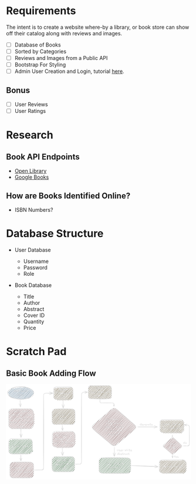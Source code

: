 # Requirements

The intent is to create a website where-by a library, or book store can show off their catalog along with reviews and images. 

- [ ] Database of Books
- [ ] Sorted by Categories
- [ ] Reviews and Images from a Public API
- [ ] Bootstrap For Styling
- [ ] Admin User Creation and Login, tutorial [here](https://www.youtube.com/watch?v=Nlg0JrUt0qg).
## Bonus

- [ ] User Reviews
- [ ] User Ratings
# Research

## Book API Endpoints

- [Open Library](https://openlibrary.org/developers/api)
- [Google Books](https://developers.google.com/books)
## How are Books Identified Online?

- ISBN Numbers?
# Database Structure

- User Database
	- Username
	- Password
	- Role

- Book Database
	- Title
	- Author
	- Abstract
	- Cover ID
	- Quantity
	- Price
# Scratch Pad
## Basic Book Adding Flow

![](Pictures/Book%20Add%20Flow.png)
